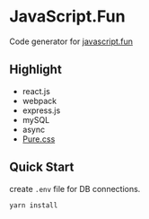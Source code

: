 # JavaScript.Fun

Code generator for [javascript.fun](https://www.javascript.fun/)

## Highlight

- react.js
- webpack
- express.js
- mySQL
- async
- [Pure.css](https://purecss.io/)

## Quick Start

create `.env` file for DB connections.

```sh
yarn install
```
